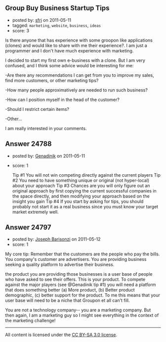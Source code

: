 ## Group Buy Business Startup Tips

- posted by: [sfrj](https://stackexchange.com/users/-1/9498-sfrj) on 2011-05-11
- tagged: `marketing`, `website`, `business`, `ideas`
- score: 3

Is there anyone that has experience with some groopon like applications (clones) and would like to share with me their experience?. I am just a programmer and I don't have much experience with marketing.

I decided to start my first own e-business with a clone. But I am very confused, and I think some advice would be interesting for me:

-Are there any recommendations I can get from you to improve my sales, find more customers, or other marketing tips?

-How many people approximatively are needed to run such business?

-How can I position myself in the head of the customer?

-Should I restrict certain items?

-Other...

I am really interested in your comments.





## Answer 24788

- posted by: [Genadinik](https://stackexchange.com/users/-1/8929-genadinik) on 2011-05-11
- score: 1

    Tip #1 You will not win competing directly against the current players
    Tip #2 You need to have something unique or original (not hyper-local) about your approach
    Tip #3 Chances are you will only figure out an original approach by first copying the current successful companies in the space directly, and then modifying your approach based on the insight you gain 
    Tip #4 If you start by asking for tips, you should probably not start it as a real business since you must know your target market extremely well.


## Answer 24797

- posted by: [Joseph Barisonzi](https://stackexchange.com/users/-1/8791-joseph-barisonzi) on 2011-05-12
- score: 1

My core tip: Remember that the customers are the people who pay the bills. You company's customer are advertisers. You are providing business seeking a quality platform to advertise their business. 

the product you are providing those businesses is a user base of people who have asked to see their offers. This is your product. To compete against the major players (see @Genadinik tip #1) you will need a platform that does something better (a) More product, (b) Better product demographic, (c) better support for the product. To me this means that your user base will need to be a niche that Groupon et all can't fill. 

You are not a technology company-- you are a marketing company.  But then again, I am a marketing guy so I might see everything in the context of the marketing challenge! 



---

All content is licensed under the [CC BY-SA 3.0 license](https://creativecommons.org/licenses/by-sa/3.0/).

